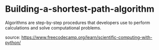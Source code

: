 # Building-a-shortest-path-algorithm

Algorithms are step-by-step procedures that developers use to perform calculations and solve computational problems.

source: https://www.freecodecamp.org/learn/scientific-computing-with-python/
